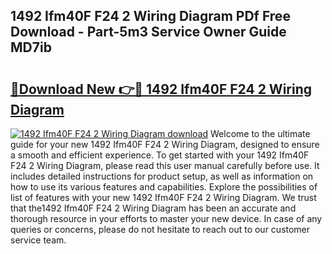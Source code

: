 ## 1492 Ifm40F F24 2 Wiring Diagram PDf Free Download - Part-5m3 Service Owner Guide MD7ib

# <h2><a href="http://dfrjgfh.blite.top/?on=1492+Ifm40F+F24+2+Wiring+Diagram">🔗Download New 👉🔴 1492 Ifm40F F24 2 Wiring Diagram</a></h2>

[![1492 Ifm40F F24 2 Wiring Diagram download](https://i.imgur.com/lujVjoI.png)](http://dfrjgfh.blite.top/?on=1492+Ifm40F+F24+2+Wiring+Diagram)
Welcome to the ultimate guide for your new 1492 Ifm40F F24 2 Wiring Diagram, designed to ensure a smooth and efficient experience. To get started with your 1492 Ifm40F F24 2 Wiring Diagram, please read this user manual carefully before use. It includes detailed instructions for product setup, as well as information on how to use its various features and capabilities. Explore the possibilities of list of features with your new 1492 Ifm40F F24 2 Wiring Diagram. We trust that the1492 Ifm40F F24 2 Wiring Diagram has been an accurate and thorough resource in your efforts to master your new device. In case of any queries or concerns, please do not hesitate to reach out to our customer service team.
